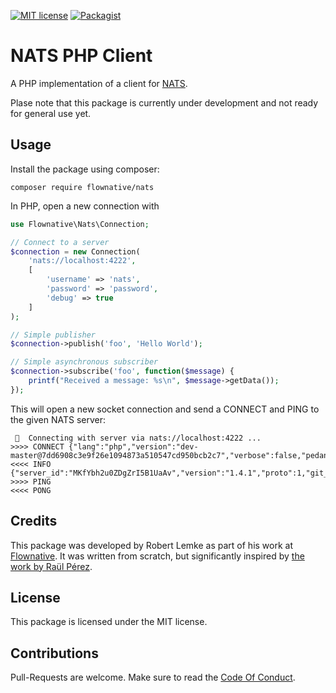[![MIT license](http://img.shields.io/badge/license-MIT-brightgreen.svg)](http://opensource.org/licenses/MIT)
[![Packagist](https://img.shields.io/packagist/v/flownative/nats.svg)](https://packagist.org/packages/flownative/nats)

# NATS PHP Client

A PHP implementation of a client for [NATS](https://nats.io/).

Plase note that this package is currently under development and not ready for general use yet. 

## Usage

Install the package using composer:

```
composer require flownative/nats
```

In PHP, open a new connection with

```php
use Flownative\Nats\Connection;

// Connect to a server
$connection = new Connection(
    'nats://localhost:4222',
    [
        'username' => 'nats',
        'password' => 'password',
        'debug' => true
    ]
);

// Simple publisher
$connection->publish('foo', 'Hello World');

// Simple asynchronous subscriber
$connection->subscribe('foo', function($message) {
    printf("Received a message: %s\n", $message->getData());
});

```

This will open a new socket connection and send a CONNECT and PING to the given NATS server:

```
 🚀  Connecting with server via nats://localhost:4222 ...
>>>> CONNECT {"lang":"php","version":"dev-master@7dd6908c3e9f26e1094873a510547cd950bcb2c7","verbose":false,"pedantic":false,"user":"nats","pass":"password"}
<<<< INFO {"server_id":"MKfYbh2u0ZDgZrI5B1UaAv","version":"1.4.1","proto":1,"git_commit":"3e64f0b","go":"go1.11.5","host":"0.0.0.0","port":4222,"auth_required":true,"max_payload":1048576,"client_id":69} 
>>>> PING
<<<< PONG
```

## Credits
This package was developed by Robert Lemke as part of his work at [Flownative](https://www.flownative.com). It was written from
scratch, but significantly inspired by [the work by Raül Pérez](https://github.com/repejota/phpnats).

## License

This package is licensed under the MIT license.

## Contributions

Pull-Requests are welcome. Make sure to read the [Code Of Conduct](CodeOfConduct.rst).
